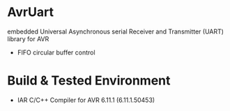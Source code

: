 # AvrUart
embedded Universal Asynchronous serial Receiver and Transmitter (UART) library for AVR

- FIFO circular buffer control

# Build & Tested Environment
- IAR C/C++ Compiler for AVR 6.11.1 (6.11.1.50453)
